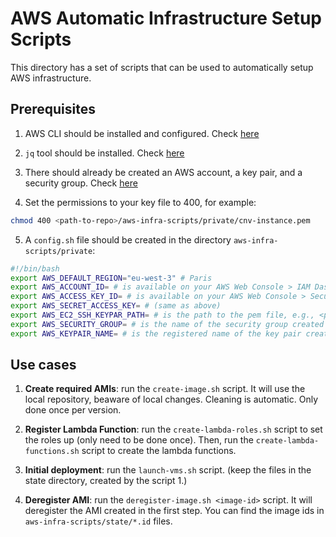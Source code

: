 # AWS Automatic Infrastructure Setup Scripts

This directory has a set of scripts that can be used to automatically setup AWS infrastructure.

## Prerequisites

1. AWS CLI should be installed and configured. Check [here](https://gitlab.rnl.tecnico.ulisboa.pt/cnv/cnv24/-/tree/master/labs/lab-aws#using-the-aws-command-line-interface)

2. `jq` tool should be installed. Check [here](https://gitlab.rnl.tecnico.ulisboa.pt/cnv/cnv24/-/tree/master/labs/lab-aws#using-the-aws-command-line-interface)

3. There should already be created an AWS account, a key pair, and a security group. Check [here](https://gitlab.rnl.tecnico.ulisboa.pt/cnv/cnv24/-/blob/master/labs/lab-aws/res/cnv-aws-guide-23-24.pdf)

4. Set the permissions to your key file to 400, for example:
```bash
chmod 400 <path-to-repo>/aws-infra-scripts/private/cnv-instance.pem
```

5. A `config.sh` file should be created in the directory `aws-infra-scripts/private`:
```bash
#!/bin/bash
export AWS_DEFAULT_REGION="eu-west-3" # Paris
export AWS_ACCOUNT_ID= # is available on your AWS Web Console > IAM Dashboard
export AWS_ACCESS_KEY_ID= # is available on your AWS Web Console > Security Credentials (section available by clicking your name on the top right);
export AWS_SECRET_ACCESS_KEY= # (same as above)
export AWS_EC2_SSH_KEYPAR_PATH= # is the path to the pem file, e.g., <path-to-repo>/aws-infra-scripts/private/cnv-instance.pem
export AWS_SECURITY_GROUP= # is the name of the security group created in the prerequisites
export AWS_KEYPAIR_NAME= # is the registered name of the key pair created in the prerequisites 
```

## Use cases

1. **Create required AMIs**: run the `create-image.sh` script. It will use the local repository, beaware of local changes. Cleaning is automatic. Only done once per version.

2. **Register Lambda Function**: run the `create-lambda-roles.sh` script to set the roles up (only need to be done once). Then, run the `create-lambda-functions.sh` script to create the lambda functions.

3. **Initial deployment**: run the `launch-vms.sh` script. (keep the files in the state directory, created by the script 1.)

4. **Deregister AMI**: run the `deregister-image.sh <image-id>` script. It will deregister the AMI created in the first step. You can find the image ids in `aws-infra-scripts/state/*.id` files.